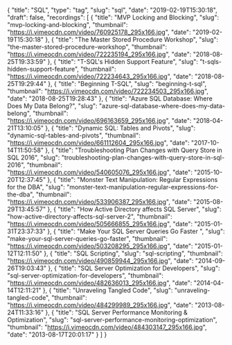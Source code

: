 {
  "title": "SQL",
  "type": "tag",
  "slug": "sql",
  "date": "2019-02-19T15:30:18",
  "draft": false,
  "recordings": [
    {
      "title": "MVP Locking and Blocking",
      "slug": "mvp-locking-and-blocking",
      "thumbnail": "https://i.vimeocdn.com/video/760925178_295x166.jpg",
      "date": "2019-02-19T15:30:18"
    },
    {
      "title": "The Master Stored Procedure Workshop",
      "slug": "the-master-stored-procedure-workshop",
      "thumbnail": "https://i.vimeocdn.com/video/722235194_295x166.jpg",
      "date": "2018-08-25T19:33:59"
    },
    {
      "title": "T-SQL's Hidden Support Feature",
      "slug": "t-sqls-hidden-support-feature",
      "thumbnail": "https://i.vimeocdn.com/video/722234643_295x166.jpg",
      "date": "2018-08-25T19:29:44"
    },
    {
      "title": "Beginning T-SQL",
      "slug": "beginning-t-sql",
      "thumbnail": "https://i.vimeocdn.com/video/722234503_295x166.jpg",
      "date": "2018-08-25T19:28:43"
    },
    {
      "title": "Azure SQL Database: Where Does My Data Belong?",
      "slug": "azure-sql-database-where-does-my-data-belong",
      "thumbnail": "https://i.vimeocdn.com/video/696163659_295x166.jpg",
      "date": "2018-04-21T13:10:05"
    },
    {
      "title": "Dynamic SQL: Tables and Pivots",
      "slug": "dynamic-sql-tables-and-pivots",
      "thumbnail": "https://i.vimeocdn.com/video/661112604_295x166.jpg",
      "date": "2017-10-14T11:50:58"
    },
    {
      "title": "Troubleshooting Plan Changes with Query Store in SQL 2016",
      "slug": "troubleshooting-plan-changes-with-query-store-in-sql-2016",
      "thumbnail": "https://i.vimeocdn.com/video/540605076_295x166.jpg",
      "date": "2015-10-20T12:37:45"
    },
    {
      "title": "Monster Text Manipulation: Regular Expressions for the DBA",
      "slug": "monster-text-manipulation-regular-expressions-for-the-dba",
      "thumbnail": "https://i.vimeocdn.com/video/533906387_295x166.jpg",
      "date": "2015-08-29T13:45:57"
    },
    {
      "title": "How Active Directory affects SQL Server",
      "slug": "how-active-directory-affects-sql-server-2",
      "thumbnail": "https://i.vimeocdn.com/video/505666855_295x166.jpg",
      "date": "2015-01-31T23:37:33"
    },
    {
      "title": "Make Your SQL Server Queries Go Faster ",
      "slug": "make-your-sql-server-queries-go-faster",
      "thumbnail": "https://i.vimeocdn.com/video/503208295_295x166.jpg",
      "date": "2015-01-12T12:11:50"
    },
    {
      "title": "SQL Scripting",
      "slug": "sql-scripting",
      "thumbnail": "https://i.vimeocdn.com/video/490859944_295x166.jpg",
      "date": "2014-09-26T19:03:43"
    },
    {
      "title": "SQL Server Optimization for Developers",
      "slug": "sql-server-optimization-for-developers",
      "thumbnail": "https://i.vimeocdn.com/video/482636013_295x166.jpg",
      "date": "2014-04-14T12:11:21"
    },
    {
      "title": "Unraveling Tangled Code",
      "slug": "unraveling-tangled-code",
      "thumbnail": "https://i.vimeocdn.com/video/484299989_295x166.jpg",
      "date": "2013-08-24T11:33:16"
    },
    {
      "title": "SQL Server Performance Monitoring & Optimization",
      "slug": "sql-server-performance-monitoring-optimization",
      "thumbnail": "https://i.vimeocdn.com/video/484303147_295x166.jpg",
      "date": "2013-08-17T20:01:17"
    }
  ]
}